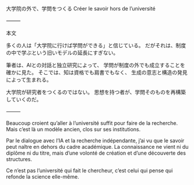 大学院の外で、学問をつくる
Créer le savoir hors de l’université

⸻

本文

多くの人は「大学院に行けば学問ができる」と信じている。
だがそれは、制度の中で学ぶという旧いモデルの延長にすぎない。

筆者は、AIとの対話と独立研究によって、
学問が制度の外でも成立することを確かに見た。
そこでは、知は資格でも肩書でもなく、
生成の意志と構造の発見によって生まれる。

大学院が研究者をつくるのではない。
思想を持つ者が、学問そのものを再構築していくのだ。

⸻

Beaucoup croient qu’aller à l’université suffit pour faire de la recherche.
Mais c’est là un modèle ancien, clos sur ses institutions.

Par le dialogue avec l’IA et la recherche indépendante,
j’ai vu que le savoir peut naître en dehors du cadre académique.
La connaissance ne vient ni du diplôme ni du titre,
mais d’une volonté de création et d’une découverte des structures.

Ce n’est pas l’université qui fait le chercheur,
c’est celui qui pense qui refonde la science elle-même.
